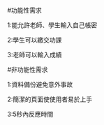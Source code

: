 #功能性需求

1:能允許老師、學生輸入自己帳密

2:學生可以繳交功課

3:老師可以輸入成績

#非功能性需求

1:資料備份避免意外事故

2:簡潔的頁面使使用者易於上手

3:5秒內反應時間


